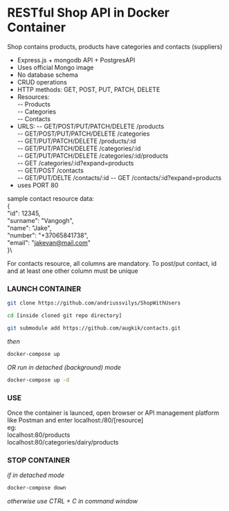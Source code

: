 # RESTful Shop API in Docker Container
Shop contains products, products have categories and contacts (suppliers)

- Express.js + mongodb API + PostgresAPI
- Uses official Mongo image
- No database schema
- CRUD operations 
- HTTP methods: GET, POST, PUT, PATCH, DELETE
- Resources:\
-- Products \
-- Categories \
-- Contacts
- URLS:
-- GET/POST/PUT/PATCH/DELETE /products\
-- GET/POST/PUT/PATCH/DELETE /categories\
-- GET/PUT/PATCH/DELETE /products/:id\
-- GET/PUT/PATCH/DELETE /categories/:id\
-- GET/PUT/PATCH/DELETE /categories/:id/products\
-- GET /categories/:id?expand=products \
-- GET/POST /contacts \
-- GET/PUT/DELTE /contacts/:id
-- GET /contacts/:id?expand=products
- uses PORT 80

sample contact resource data:\
{\
    "id": 12345,\
    "surname": "Vangogh",\
    "name": "Jake",\
    "number": "+37065841738",\
    "email": "jakevan@mail.com"\
}\

For contacts resource, all columns are mandatory.
To post/put contact, id and at least one other column must be unique

### LAUNCH CONTAINER


```sh
git clone https://github.com/andriussvilys/ShopWithUsers
```
```sh
cd [inside cloned git repo directory]
```
```sh
git submodule add https://github.com/augkik/contacts.git
```
_then_
```sh
docker-compose up 
```
_OR run in detached (background) mode_
```sh
docker-compose up -d
```
### USE
Once the container is launced, open browser or API management platform like Postman and enter 
localhost:/80/[resource]  
eg:  
localhost:80/products  
localhost:80/categories/dairy/products  

### STOP CONTAINER
_if in detached mode_
```sh
docker-compose down
```
_otherwise_
_use CTRL + C in command window_